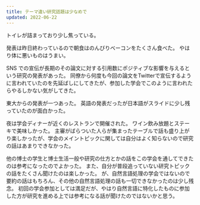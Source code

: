 ```yaml
---
title: テーマ違い研究話題は少なめで
updated: 2022-06-22
---
```


トイレが詰まっており少し焦っている。

発表は昨日終わっているので朝食はのんびりベーコンをたくさん食べた。
やはり体に悪いものはうまい。

SNS での宣伝が長期のその論文に対する引用数にポジティブな影響を与えるという研究の発表があった。
同僚から何度も今回の論文をTwitterで宣伝するように言われていたのを先延ばしにしてきたが、参加した学会でこのように言われたらやるしかない気がしてきた。

東大からの発表が一つあった。
英語の発表だったが日本語がスライドに少し残っていたのが面白かった。

夜は学会ディナーが近くのレストランで開催された。
ワイン飲み放題とステーキで美味しかった。
主審がばらついた人らが集まったテーブルで話も盛り上がり楽しかったが、学会のメイントピックに関しては自分はよく知らないので研究の話はあまりできなかった。

他の博士の学生と博士生活一般や研究の仕方とかの話をこの学会を通してできたのは参考になったのでよかった。
また、自分が普段追っていない研究トピックの話をたくさん聞けたのは楽しかった。
が、自然言語処理の学会ではないので要約の話はもちろん、その他の自然言語処理の話も一切できなかったのは少し残念。
初回の学会参加としては満足だが、やはり自然言語に特化したものに参加した方が研究を進める上では参考になる話が聞けたのではないかと思う。
